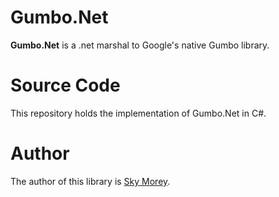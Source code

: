 # Gumbo.Net

**Gumbo.Net** is a .net marshal to Google's native Gumbo library.

# Source Code

This repository holds the implementation of Gumbo.Net in C#.

# Author

The author of this library is [Sky Morey](https://www.linkedin.com/in/sky-morey/).

